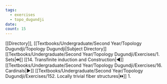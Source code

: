 ```yaml
---
tags:
  - exercises
  - topo_dugundji
date: 
count: 15
---
```

[[Directory]], [[Textbooks/Undergraduate/Second Year/Topology Dugundji/Topology Dugundji|Subject Directory]]
[[Textbooks/Undergraduate/Second Year/Topology Dugundji/Exercises/1. Sets|🞀🞀]] [[14. Transfinite induction and Construction|◀]] [[Textbooks/Undergraduate/Second Year/Topology Dugundji/Exercises/16. Cardinals|▶]] [[Textbooks/Undergraduate/Second Year/Topology Dugundji/Exercises/152. Locally trivial fiber structures|🞂🞂]]
1. 